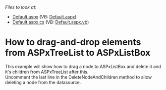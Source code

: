 <!-- default file list -->
*Files to look at*:

* [Default.aspx](./CS/WebSite/Default.aspx) (VB: [Default.aspx](./VB/WebSite/Default.aspx))
* [Default.aspx.cs](./CS/WebSite/Default.aspx.cs) (VB: [Default.aspx.vb](./VB/WebSite/Default.aspx.vb))
<!-- default file list end -->
# How to drag-and-drop elements from ASPxTreeList to ASPxListBox


<p>This example will show how to drag a node to ASPxListBox and delete it and it's children from ASPxTreeList after this.<br />
Uncomment the last line in the DeleteNodeAndChildren method to allow deleting a node from the datasource.</p>

<br/>


